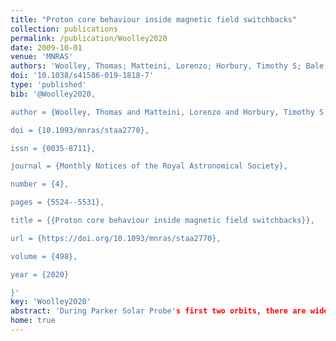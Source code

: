 ```yaml
---
title: "Proton core behaviour inside magnetic field switchbacks"
collection: publications
permalink: /publication/Woolley2020
date: 2009-10-01
venue: 'MNRAS'
authors: 'Woolley, Thomas; Matteini, Lorenzo; Horbury, Timothy S; Bale, Stuart D, Woodham, Lloyd D, <b>Laker, Ronan</b>;, Alterman, Benjamin L, Bonnell, John W, Case, Anthony W, Kasper, Justin C, Klein, Kristopher G, Martinovic, Mihailo M, Stevens, Michael'
doi: '10.1038/s41586-019-1818-7'
type: 'published'
bib: '@Woolley2020,

author = {Woolley, Thomas and Matteini, Lorenzo and Horbury, Timothy S and Bale, Stuart D and Woodham, Lloyd D and Laker, Ronan and Alterman, Benjamin L and Bonnell, John W and Case, Anthony W and Kasper, Justin C and Klein, Kristopher G and Martinovic, Mihailo M and Stevens, Michael},

doi = {10.1093/mnras/staa2770},

issn = {0035-8711},

journal = {Monthly Notices of the Royal Astronomical Society},

number = {4},

pages = {5524--5531},

title = {{Proton core behaviour inside magnetic field switchbacks}},

url = {https://doi.org/10.1093/mnras/staa2770},

volume = {498},

year = {2020}

}'
key: 'Woolley2020'
abstract: 'During Parker Solar Probe's first two orbits, there are widespread observations of rapid magnetic field reversals known as switchbacks. These switchbacks are extensively found in the near-Sun solar wind, appear to occur in patches, and have possible links to various phenomena such as magnetic reconnection near the solar surface. As switchbacks are associated with faster plasma flows, we questioned whether they are hotter than the background plasma and whether the microphysics inside a switchback is different to its surroundings. We have studied the reduced distribution functions from the Solar Probe Cup instrument and considered time periods with markedly large angular deflections to compare parallel temperatures inside and outside switchbacks. We have shown that the reduced distribution functions inside switchbacks are consistent with a rigid velocity space rotation of the background plasma. As such, we conclude that the proton core parallel temperature is very similar inside and outside of switchbacks, implying that a temperature–velocity (T–V) relationship does not hold for the proton core parallel temperature inside magnetic field switchbacks. We further conclude that switchbacks are consistent with Alfv{\'{e}}nic pulses travelling along open magnetic field lines. The origin of these pulses, however, remains unknown. We also found that there is no obvious link between radial Poynting flux and kinetic energy enhancements suggesting that the radial Poynting flux is not important for the dynamics of switchbacks.'
home: true
---
```

